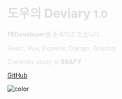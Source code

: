 <h1 style="color: #DEDEDE; font-weight: 700;">도우의 Deviary <small>1.0</small></h1>

<p style="color: #DEDEDE;"> <Strong>FEDeveloper</Strong>를 준비하고 있습니다.</p>

<p style="color: #DEDEDE;"> React, Vue, Express, Django, Graphql</p>
<p style="color: #DEDEDE;"> Currently study in <b>SSAFY</b> </p>

[GitHub](https://github.com/dowookims)

![color](#333333)